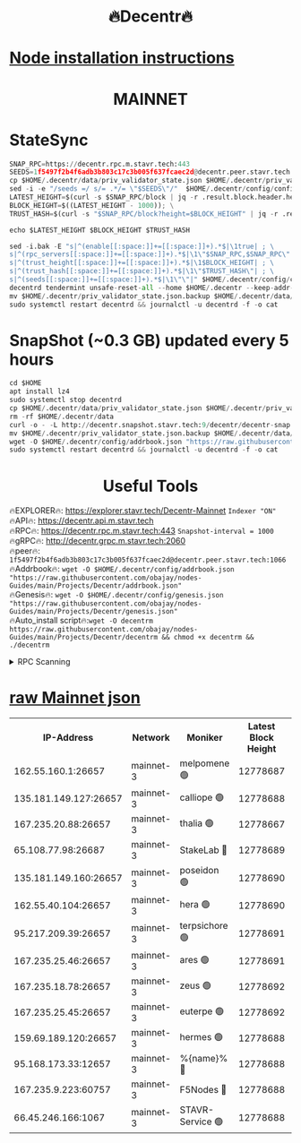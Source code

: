 <h1 align="center"> 🔥Decentr🔥</h1>

[Node installation instructions](https://github.com/obajay/nodes-Guides/tree/main/Projects/Decentr)
=
<h1 align="center"> MAINNET</h1>

# StateSync
```python
SNAP_RPC=https://decentr.rpc.m.stavr.tech:443
SEEDS=1f5497f2b4f6adb3b803c17c3b005f637fcaec2d@decentr.peer.stavr.tech:1066
cp $HOME/.decentr/data/priv_validator_state.json $HOME/.decentr/priv_validator_state.json.backup
sed -i -e "/seeds =/ s/= .*/= \"$SEEDS\"/"  $HOME/.decentr/config/config.toml
LATEST_HEIGHT=$(curl -s $SNAP_RPC/block | jq -r .result.block.header.height); \
BLOCK_HEIGHT=$((LATEST_HEIGHT - 1000)); \
TRUST_HASH=$(curl -s "$SNAP_RPC/block?height=$BLOCK_HEIGHT" | jq -r .result.block_id.hash)

echo $LATEST_HEIGHT $BLOCK_HEIGHT $TRUST_HASH

sed -i.bak -E "s|^(enable[[:space:]]+=[[:space:]]+).*$|\1true| ; \
s|^(rpc_servers[[:space:]]+=[[:space:]]+).*$|\1\"$SNAP_RPC,$SNAP_RPC\"| ; \
s|^(trust_height[[:space:]]+=[[:space:]]+).*$|\1$BLOCK_HEIGHT| ; \
s|^(trust_hash[[:space:]]+=[[:space:]]+).*$|\1\"$TRUST_HASH\"| ; \
s|^(seeds[[:space:]]+=[[:space:]]+).*$|\1\"\"|" $HOME/.decentr/config/config.toml
decentrd tendermint unsafe-reset-all --home $HOME/.decentr --keep-addr-book
mv $HOME/.decentr/priv_validator_state.json.backup $HOME/.decentr/data/priv_validator_state.json
sudo systemctl restart decentrd && journalctl -u decentrd -f -o cat
```
# SnapShot (~0.3 GB) updated every 5 hours
```python
cd $HOME
apt install lz4
sudo systemctl stop decentrd
cp $HOME/.decentr/data/priv_validator_state.json $HOME/.decentr/priv_validator_state.json.backup
rm -rf $HOME/.decentr/data
curl -o - -L http://decentr.snapshot.stavr.tech:9/decentr/decentr-snap.tar.lz4 | lz4 -c -d - | tar -x -C $HOME/.decentr --strip-components 2
mv $HOME/.decentr/priv_validator_state.json.backup $HOME/.decentr/data/priv_validator_state.json
wget -O $HOME/.decentr/config/addrbook.json "https://raw.githubusercontent.com/obajay/nodes-Guides/main/Projects/Decentr/addrbook.json"
sudo systemctl restart decentrd && journalctl -u decentrd -f -o cat
```

 <h1 align="center"> Useful Tools</h1>

🔥EXPLORER🔥:     https://explorer.stavr.tech/Decentr-Mainnet        `Indexer "ON"` \
🔥API🔥:          https://decentr.api.m.stavr.tech \
🔥RPC🔥:          https://decentr.rpc.m.stavr.tech:443              `Snapshot-interval = 1000` \
🔥gRPC🔥:         http://decentr.grpc.m.stavr.tech:2060 \
🔥peer🔥:         `1f5497f2b4f6adb3b803c17c3b005f637fcaec2d@decentr.peer.stavr.tech:1066` \
🔥Addrbook🔥:  `wget -O $HOME/.decentr/config/addrbook.json "https://raw.githubusercontent.com/obajay/nodes-Guides/main/Projects/Decentr/addrbook.json"` \
🔥Genesis🔥:  `wget -O $HOME/.decentr/config/genesis.json "https://raw.githubusercontent.com/obajay/nodes-Guides/main/Projects/Decentr/genesis.json"` \
🔥Auto_install script🔥:`wget -O decentrm https://raw.githubusercontent.com/obajay/nodes-Guides/main/Projects/Decentr/decentrm && chmod +x decentrm && ./decentrm`

<details>
<summary>RPC Scanning</summary>

<h2 align="center"> We scan nodes in real time every 4 hours. And we provide the final result of RPC endpoints.
We cannot influence the operation of these nodes in any way. </h2>


```python
If Voting Power is higher than 0 --> then the Node is a validator of the network and may be subject to attack and be a potential threat to the chain.
```
```python
We marked such validators with a red symbol
```

</details>

[raw Mainnet json](https://rpc-check.decentrm.stavr.tech/decentrm/rpc-decentrm-result.json)
=



<table><tr><th>IP-Address</th><th>Network</th><th>Moniker</th><th>Latest Block Height</th><th>Earliest Block Height</th><th>Catching Up</th><th>Tx Index</th><th>Voting Power</th><th>Scan Time</th></tr><tr><td>162.55.160.1:26657</td><td>mainnet-3</td><td>melpomene 🟢</td><td>12778687</td><td>1688950</td><td>False</td><td>on</td><td>0</td><td>2024-02-07T07:54:24.675455481UTC</td></tr><tr><td>135.181.149.127:26657</td><td>mainnet-3</td><td>calliope 🟢</td><td>12778688</td><td>1688950</td><td>False</td><td>on</td><td>0</td><td>2024-02-07T07:54:27.238930819UTC</td></tr><tr><td>167.235.20.88:26657</td><td>mainnet-3</td><td>thalia 🟢</td><td>12778667</td><td>1688950</td><td>False</td><td>on</td><td>0</td><td>2024-02-07T07:54:33.072917725UTC</td></tr><tr><td>65.108.77.98:26687</td><td>mainnet-3</td><td>StakeLab 🔴</td><td>12778689</td><td>1688950</td><td>False</td><td>on</td><td>5639766</td><td>2024-02-07T07:54:33.417191867UTC</td></tr><tr><td>135.181.149.160:26657</td><td>mainnet-3</td><td>poseidon 🟢</td><td>12778690</td><td>1688950</td><td>False</td><td>on</td><td>0</td><td>2024-02-07T07:54:38.116410829UTC</td></tr><tr><td>162.55.40.104:26657</td><td>mainnet-3</td><td>hera 🟢</td><td>12778690</td><td>1688950</td><td>False</td><td>on</td><td>0</td><td>2024-02-07T07:54:40.468494913UTC</td></tr><tr><td>95.217.209.39:26657</td><td>mainnet-3</td><td>terpsichore 🟢</td><td>12778691</td><td>1688950</td><td>False</td><td>on</td><td>0</td><td>2024-02-07T07:54:47.003295284UTC</td></tr><tr><td>167.235.25.46:26657</td><td>mainnet-3</td><td>ares 🟢</td><td>12778691</td><td>1688950</td><td>False</td><td>on</td><td>0</td><td>2024-02-07T07:54:49.324639136UTC</td></tr><tr><td>167.235.18.78:26657</td><td>mainnet-3</td><td>zeus 🟢</td><td>12778692</td><td>1688950</td><td>False</td><td>on</td><td>0</td><td>2024-02-07T07:54:51.597697416UTC</td></tr><tr><td>167.235.25.45:26657</td><td>mainnet-3</td><td>euterpe 🟢</td><td>12778692</td><td>1688950</td><td>False</td><td>on</td><td>0</td><td>2024-02-07T07:54:51.862376588UTC</td></tr><tr><td>159.69.189.120:26657</td><td>mainnet-3</td><td>hermes 🟢</td><td>12778688</td><td>1688950</td><td>False</td><td>on</td><td>0</td><td>2024-02-07T07:54:54.152612058UTC</td></tr><tr><td>95.168.173.33:12657</td><td>mainnet-3</td><td>%{name}% 🔴</td><td>12778688</td><td>8964001</td><td>False</td><td>on</td><td>4263240</td><td>2024-02-07T07:54:28.414698828UTC</td></tr><tr><td>167.235.9.223:60757</td><td>mainnet-3</td><td>F5Nodes 🔴</td><td>12778688</td><td>12380001</td><td>False</td><td>off</td><td>562</td><td>2024-02-07T07:54:28.701382086UTC</td></tr><tr><td>66.45.246.166:1067</td><td>mainnet-3</td><td>STAVR-Service 🟢</td><td>12778688</td><td>12776001</td><td>False</td><td>on</td><td>0</td><td>2024-02-07T07:54:27.829435171UTC</td></tr></table>
